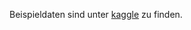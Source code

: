 Beispieldaten sind unter [kaggle](https://www.kaggle.com/datasets/robikscube/rollercoaster-database?resource=download) zu finden.